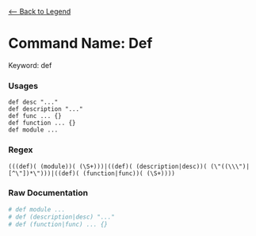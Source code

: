 [<-- Back to Legend](../legend.md)

# Command Name: Def
Keyword: def

### Usages
```
def desc "..."
def description "..."
def func ... {}
def function ... {}
def module ...
```

### Regex
```regexp
(((def)( (module))( (\S+)))|((def)( (description|desc))( (\"((\\\")|[^\"])*\")))|((def)( (function|func))( (\S+))))
```

### Raw Documentation
```yml
# def module ...
# def (description|desc) "..."
# def (function|func) ... {}
```
